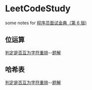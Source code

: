 # LeetCodeStudy
some notes for  [程序员面试金典（第 6 版)](https://leetcode.cn/problem-list/xb9lfcwi/)

## 位运算
[判定是否互为字符重排](https://leetcode.cn/problems/check-permutation-lcci/)--[题解](https://leetcode.cn/problems/is-unique-lcci/solution/by-dazzling-jangkcn-0giq/)


## 哈希表
[判定是否互为字符重排](https://leetcode.cn/problems/check-permutation-lcci/)--[题解](https://leetcode.cn/problems/is-unique-lcci/solution/by-dazzling-jangkcn-0giq/)

